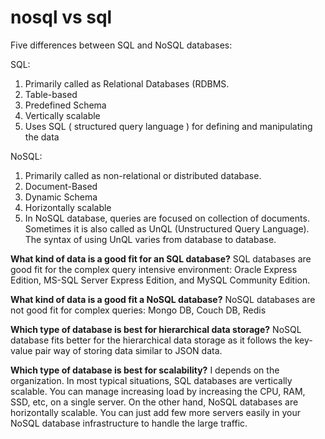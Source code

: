 # nosql vs sql

Five differences between SQL and NoSQL databases:

SQL:

1. Primarily called as Relational Databases (RDBMS.
2. Table-based
3. Predefined Schema
4. Vertically scalable
5. Uses SQL ( structured query language ) for defining and manipulating the data

NoSQL:

1. Primarily called as non-relational or distributed database.
2. Document-Based
3. Dynamic Schema
4. Horizontally scalable
5. In NoSQL database, queries are focused on collection of documents. Sometimes it is also called as UnQL (Unstructured Query Language). The syntax of using UnQL varies from database to database.
 	 
**What kind of data is a good fit for an SQL database?**
SQL databases are good fit for the complex query intensive environment: Oracle Express Edition, MS-SQL Server Express Edition, and MySQL Community Edition.


**What kind of data is a good fit a NoSQL database?**
 NoSQL databases are not good fit for complex queries: Mongo DB, Couch DB, Redis

**Which type of database is best for hierarchical data storage?**
NoSQL database fits better for the hierarchical data storage as it follows the key-value pair way of storing data similar to JSON data. 

**Which type of database is best for scalability?**
I depends on the organization. In most typical situations, SQL databases are vertically scalable. You can manage increasing load by increasing the CPU, RAM, SSD, etc, on a single server. On the other hand, NoSQL databases are horizontally scalable. You can just add few more servers easily in your NoSQL database infrastructure to handle the large traffic.